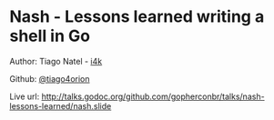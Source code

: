 # Nash - Lessons learned writing a shell in Go

Author: Tiago Natel - [i4k](https://twitter.com/_i4k_)

Github: [@tiago4orion](https://github.com/tiago4orion)

Live url: http://talks.godoc.org/github.com/gopherconbr/talks/nash-lessons-learned/nash.slide
